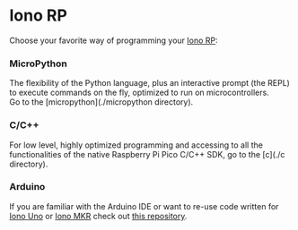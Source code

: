 # Iono RP

Choose your favorite way of programming your [Iono RP](https://www.sferalabs.cc/product/iono-rp/):

### MicroPython
The flexibility of the Python language, plus an interactive prompt (the REPL) to execute commands on the fly, optimized to run on microcontrollers.    
Go to the [micropython](./micropython directory).

### C/C++
For low level, highly optimized programming and accessing to all the functionalities of the native Raspberry Pi Pico C/C++ SDK, go to the [c](./c directory).

### Arduino 
If you are familiar with the Arduino IDE or want to re-use code written for [Iono Uno](https://www.sferalabs.cc/product/iono-uno/) or [Iono MKR](https://www.sferalabs.cc/product/iono-mkr/) check out [this repository](https://github.com/sfera-labs/iono).

